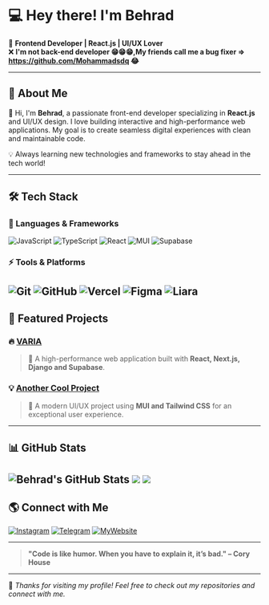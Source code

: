 # 💻 Hey there! I'm Behrad

🚀 **Frontend Developer | React.js | UI/UX Lover** <br/>
❌ **I'm not back-end developer 😁😁😁,My friends call me a bug fixer => https://github.com/Mohammadsdq 😂**

---


## 🚀 About Me

👋 Hi, I'm **Behrad**, a passionate front-end developer specializing in **React.js** and UI/UX design. I love building interactive and high-performance web applications. My goal is to create seamless digital experiences with clean and maintainable code.

💡 Always learning new technologies and frameworks to stay ahead in the tech world!

---

## 🛠️ Tech Stack

### 🚀 Languages & Frameworks
![JavaScript](https://img.shields.io/badge/JavaScript-F7DF1E?style=flat&logo=javascript&logoColor=black)
![TypeScript](https://img.shields.io/badge/TypeScript-007ACC?style=flat&logo=typescript&logoColor=white)
![React](https://img.shields.io/badge/React-61DAFB?style=flat&logo=react&logoColor=black)
![MUI](https://img.shields.io/badge/MUI-007FFF?style=flat&logo=mui&logoColor=white)
![Supabase](https://img.shields.io/badge/Supabase-3ECF8E?style=flat&logo=supabase&logoColor=white)

### ⚡ Tools & Platforms
![Git](https://img.shields.io/badge/Git-F05032?style=flat&logo=git&logoColor=white)
![GitHub](https://img.shields.io/badge/GitHub-181717?style=flat&logo=github&logoColor=white)
![Vercel](https://img.shields.io/badge/Vercel-000000?style=flat&logo=vercel&logoColor=white)
![Figma](https://img.shields.io/badge/Figma-c11c84?style=flat&logo=figma&logoColor=white)
![Liara](https://img.shields.io/badge/Liara-007FFF?style=flat&logo=liara&logoColor=white)
---

## 📌 Featured Projects

### 🔥 [VARIA](https://varia.liara.run/)
> 🚀 A high-performance web application built with **React, Next.js, Django and Supabase**.

### 💡 [Another Cool Project](https://github.com/BehradHashemi?tab=repositories)
> 🎨 A modern UI/UX project using **MUI and Tailwind CSS** for an exceptional user experience.

---

## 📊 GitHub Stats

![Behrad's GitHub Stats](https://github-readme-stats.vercel.app/api?username=BehradHashemi&show_icons=true&theme=radical) 
![](https://github-readme-streak-stats.herokuapp.com/?user=BehradHashemi&theme=radical&hide) 
![](https://github-readme-stats.vercel.app/api/top-langs/?username=BehradHashemi&theme=radical&hide_all_commits=false&count_private=false&layout=compact)
---

## 🌎 Connect with Me

[![Instagram](https://img.shields.io/badge/LinkedIn-E1306C?style=flat&logo=instagram&logoColor=white)](https://www.linkedin.com/in/your-profile)
[![Telegram](https://img.shields.io/badge/Telegram-0077B5?style=flat&logo=telegram&logoColor=white)](https://t.me/behradhashemii)
[![MyWebsite](https://img.shields.io/badge/Web-000?style=flat&logo=web&logoColor=white)](https://behrad.liara.run/)

---

> **"Code is like humor. When you have to explain it, it’s bad." – Cory House**

---

🌟 _Thanks for visiting my profile! Feel free to check out my repositories and connect with me._

